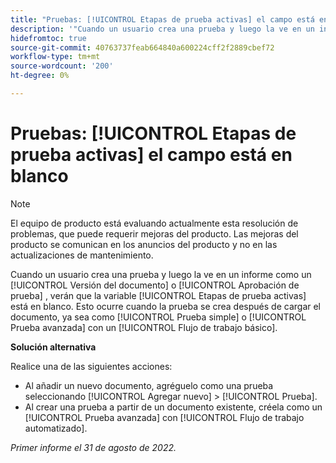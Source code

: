 ```yaml
---
title: "Pruebas: [!UICONTROL Etapas de prueba activas] el campo está en blanco"
description: '"Cuando un usuario crea una prueba y luego la ve en un informe como un [!UICONTROL Versión del documento] o [!UICONTROL Aprobación de prueba] , verán que la variable [!UICONTROL Etapas de prueba activas] está en blanco. Esto ocurre cuando la prueba se crea después de cargar el documento, ya sea como [!UICONTROL Prueba simple] o [!UICONTROL Prueba avanzada] con un [!UICONTROL Flujo de trabajo básico].'
hidefromtoc: true
source-git-commit: 40763737feab664840a600224cff2f2889cbef72
workflow-type: tm+mt
source-wordcount: '200'
ht-degree: 0%

---
```



# Pruebas: [!UICONTROL Etapas de prueba activas] el campo está en blanco

<!-- This Known Issue is on the TOC for both Workfront and Workfront Proof-->

>[!NOTE]
>
>El equipo de producto está evaluando actualmente esta resolución de problemas, que puede requerir mejoras del producto. Las mejoras del producto se comunican en los anuncios del producto y no en las actualizaciones de mantenimiento.

Cuando un usuario crea una prueba y luego la ve en un informe como un [!UICONTROL Versión del documento] o [!UICONTROL Aprobación de prueba] , verán que la variable [!UICONTROL Etapas de prueba activas] está en blanco. Esto ocurre cuando la prueba se crea después de cargar el documento, ya sea como [!UICONTROL Prueba simple] o [!UICONTROL Prueba avanzada] con un [!UICONTROL Flujo de trabajo básico].

**Solución alternativa**

Realice una de las siguientes acciones:

* Al añadir un nuevo documento, agréguelo como una prueba seleccionando [!UICONTROL Agregar nuevo] > [!UICONTROL Prueba].
* Al crear una prueba a partir de un documento existente, créela como un [!UICONTROL Prueba avanzada] con [!UICONTROL Flujo de trabajo automatizado].

_Primer informe el 31 de agosto de 2022._

